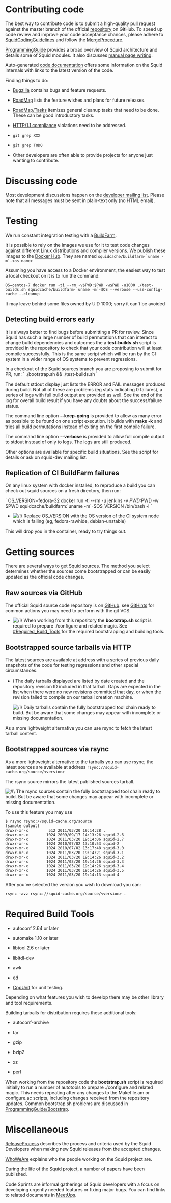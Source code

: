 # Contributing code

The best way to contribute code is to submit a high-quality [pull
request](https://github.com/squid-cache/squid/pulls) against the master
branch of the official
[repository](https://github.com/squid-cache/squid) on GitHub. To speed
up code review and improve your code acceptance chances, please adhere
to
[SquidCodingGuidelines](/SquidCodingGuidelines)
and follow the
[MergeProcedure](/MergeProcedure).

[ProgrammingGuide](/ProgrammingGuide)
provides a broad overview of Squid architecture and details some of
Squid modules. It also discusses [manual page
writing](/ProgrammingGuide/ManualDocumentation).

Auto-generated [code
documentation](http://www.squid-cache.org/Doc/code/) offers some
information on the Squid internals with links to the latest version of
the code.

Finding things to do:

  - [Bugzilla](http://bugs.squid-cache.org/) contains bugs and feature
    requests.

  - [RoadMap](/RoadMap)
    lists the feature wishes and plans for future releases.

  - [RoadMap/Tasks](/RoadMap/Tasks)
    itemizes general cleanup tasks that need to be done. These can be
    good introductory tasks.

  - [HTTP/1.1
    compliance](/Features/HTTP11)
    violations need to be addressed.

  - `git grep XXX`

  - `git grep TODO`

  - Other developers are often able to provide projects for anyone just
    wanting to contribute.

# Discussing code

Most development discussions happen on the [developer mailing
list](http://www.squid-cache.org/Support/mailing-lists.html#squid-dev).
Please note that all messages must be sent in plain-text only (no HTML
email).

# Testing

We run constant integration testing with a
[BuildFarm](/BuildFarm).

It is possible to rely on the images we use for it to test code changes
against different Linux distributions and compiler versions. We publish
these images to the [Docker
Hub](https://hub.docker.com/orgs/squidcache/repositories). They are
named ``squidcache/buildfarm-`uname -m`-<os name>``

Assuming you have access to a Docker environment, the easiest way to
test a local checkout on it is to run the command:

``OS=centos-7 docker run -ti --rm -v$PWD:$PWD -w$PWD -u1000
./test-builds.sh squidcache/buildfarm-`uname -m`-$OS --verbose
--use-config-cache --cleanup``

It may leave behind some files owned by UID 1000; sorry it can't be
avoided

## Detecting build errors early

It is always better to find bugs before submitting a PR for review.
Since Squid has such a large number of build permutations that can
interact to change build dependencies and outcomes the a
**test-builds.sh** script is provided in the repository to check that
your code contribution will at least compile successfully. This is the
same script which will be run by the CI system in a wider range of OS
systems to prevent regressions.

In a checkout of the Squid sources branch you are proposing to submit
for PR, run: \` ./bootstrap.sh && ./test-builds.sh \`

The default stdout display just lists the ERROR and FAIL messages
produced during build. Not all of these are problems (eg stats
indicating 0 failures), a series of logs with full build output are
provided as well. See the end of the log for overall build result if you
have any doubts about the success/failure status.

The command line option **--keep-going** is provided to allow as many
error as possible to be found on one script execution. It builds with
**make -k** and tries all build permutations instead of exiting on the
first compile failure.

The command line option **--verbose** is provided to allow full compile
output to stdout instead of only to logs. The logs are still produced.

Other options are available for specific build situations. See the
script for details or ask on squid-dev mailing list.

## Replication of CI BuildFarm failures

On any linux system with docker installed, to reproduce a build you can
check out squid sources on a fresh directory, then run:

\` OS\_VERSION=fedora-32 docker run -ti --rm -u jenkins -v $PWD:$PWD -w
$PWD squidcache/buildfarm:`uname -m`-$OS\_VERSION /bin/bash -l \`

  - ![/\!\\](https://wiki.squid-cache.org/wiki/squidtheme/img/alert.png)
    Replace OS\_VERSION with the OS version of the CI system node which
    is failing (eg, fedora-rawhide, debian-unstable)

This will drop you in the container, ready to try things out.

# Getting sources

There are several ways to get Squid sources. The method you select
determines whether the sources come bootstrapped or can be easily
updated as the official code changes.

## Raw sources via GitHub

The official Squid source code repository is on
[GitHub](https://github.com/squid-cache/squid). see
[GitHints](/GitHints)
for common actions you may need to perform with the git VCS.

  - ![/\!\\](https://wiki.squid-cache.org/wiki/squidtheme/img/alert.png)
    When working from this repository the **bootstrap.sh** script is
    required to prepare ./configure and related magic. See
    [\#Required\_Build\_Tools](#Required_Build_Tools) for the required
    bootstrapping and building tools.

## Bootstrapped source tarballs via HTTP

The latest sources are available at address
[](http://www.squid-cache.org/Versions/) with a series of previous daily
snapshots of the code for testing regressions and other special
circumstances.

  - ℹ️
    The daily tarballs displayed are listed by date created and the
    repository revision ID included in that tarball. Gaps are expected
    in the list when there were no new revisions committed that day, or
    when the revision failed to compile on our tarball creation machine.
    
    ![/\!\\](https://wiki.squid-cache.org/wiki/squidtheme/img/alert.png)
    Daily tarballs contain the fully bootstrapped tool chain ready to
    build. But be aware that some changes may appear with incomplete or
    missing documentation.

As a more lightweight alternative you can use rsync to fetch the latest
tarball content.

## Bootstrapped sources via rsync

As a more lightweight alternative to the tarballs you can use rsync; the
latest sources are available at address
`rsync://squid-cache.org/source/<version>`

The rsync source mirrors the latest published sources tarball.

![/\!\\](https://wiki.squid-cache.org/wiki/squidtheme/img/alert.png) The
rsync sources contain the fully bootstrapped tool chain ready to build.
But be aware that some changes may appear with incomplete or missing
documentation.

To use this feature you may use

    $ rsync rsync://squid-cache.org/source
    (sample output)
    drwxr-xr-x         512 2011/03/20 19:14:28 .
    drwxr-xr-x        1024 2009/09/17 14:13:26 squid-2.6
    drwxr-xr-x        1024 2011/03/20 19:14:06 squid-2.7
    drwxr-xr-x        1024 2010/07/02 13:10:53 squid-2
    drwxr-xr-x        1024 2010/07/02 13:17:48 squid-3.0
    drwxr-xr-x        1024 2011/03/20 19:14:21 squid-3.1
    drwxr-xr-x        1024 2011/03/20 19:14:26 squid-3.2
    drwxr-xr-x        1024 2011/03/20 19:14:26 squid-3.3
    drwxr-xr-x        1024 2011/03/20 19:14:26 squid-3.4
    drwxr-xr-x        1024 2011/03/20 19:14:26 squid-3.5
    drwxr-xr-x        1024 2011/03/20 19:14:13 squid-4

After you've selected the version you wish to download you can:

    rsync -avz rsync://squid-cache.org/source/<version> .

# Required Build Tools

  - autoconf 2.64 or later

  - automake 1.10 or later

  - libtool 2.6 or later

  - libltdl-dev

  - awk

  - ed

  - [CppUnit](http://cppunit.sourceforge.net/cppunit-wiki) for unit
    testing.

Depending on what features you wish to develop there may be other
library and tool requirements.

Building tarballs for distribution requires these additional tools:

  - autoconf-archive

  - tar

  - gzip

  - bzip2

  - xz

  - perl

When working from the repository code the **bootstrap.sh** script is
required initially to run a number of autotools to prepare ./configure
and related magic. This needs repeating after any changes to the
Makefile.am or configure.ac scripts, including changes received from the
repository updates. Common bootstrap.sh problems are discussed in
[ProgrammingGuide/Bootstrap](/ProgrammingGuide/Bootstrap).

# Miscellaneous

[ReleaseProcess](/ReleaseProcess)
describes the process and criteria used by the Squid Developers when
making new Squid releases from the accepted changes.

[WhoWeAre](/WhoWeAre)
explains who the people working on the Squid project are.

During the life of the Squid project, a number of
[papers](http://www.squid-cache.org/Devel/papers/) have been published.

Code Sprints are informal gatherings of Squid developers with a focus on
developing urgently needed features or fixing major bugs. You can find
links to related documents in
[MeetUps](/MeetUps).
